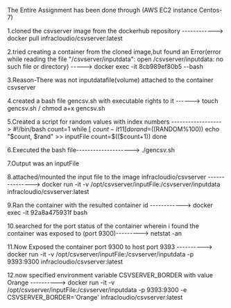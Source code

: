 The Entire Assignment has been done through (AWS EC2 instance Centos-7)


1.cloned the csvserver image from the dockerhub repository ------------> docker pull infracloudio/csvserver:latest

2.tried creating a container from the cloned image,but found an Error(error while reading the file "/csvserver/inputdata": open /csvserver/inputdata: no such file or directory) -----> docker exec -it 8cb989ef80b5 --bash

3.Reason-There was not inputdatafile(volume) attached to the container csvserver

4.created a bash file gencsv.sh with executable rights to it ------> touch gencsv.sh / chmod a+x gencsv.sh

5.Created a script for random values with index numbers ------------------>
#!/bin/bash
count=1
while [ $count -lt 11 ]
do
rand=$((RANDOM%100))
echo "$count, $rand" >> inputFile
count=$(($count+1))
done 

6.Executed the bash file--------------------> ./gencsv.sh

7.Output was an inputFile 

8.attached/mounted the input file to the image  infracloudio/csvserver ---------------> docker run -it -v /opt/csvserver/inputFile:/csvserver/inputdata infracloudio/csvserver:latest

9.Ran the container with the resulted container id ------------> docker exec -it 92a8a475931f bash

10.searched for the port status of the container wherein i found the container was exposed to (port 9300)---------> netstat -an

11.Now Exposed the container port 9300 to host port 9393 ----------> docker run -it -v /opt/csvserver/inputFile:/csvserver/inputdata -p 9393:9300 infracloudio/csvserver:latest

12.now specified environment variable CSVSERVER_BORDER with value Orange ----------> docker run -it -v /opt/csvserver/inputFile:/csvserver/inputdata -p 9393:9300 -e CSVSERVER_BORDER='Orange' infracloudio/csvserver:latest
